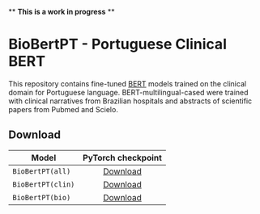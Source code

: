 ** **This is a work in progress** **

# BioBertPT - Portuguese  Clinical BERT

This repository contains fine-tuned [BERT](https://github.com/google-research/bert) models trained on the clinical domain for Portuguese language. BERT-multilingual-cased were trained with clinical narratives from Brazilian hospitals and abstracts of scientific papers from Pubmed and Scielo.

## Download

| Model | PyTorch checkpoint |
|-|:-------------------------:|
|`BioBertPT(all)`  | [Download](https://drive.google.com/open?id=1PrGzj7B0B6rXjPmKoFFOXa1gGjVVHuwA) |
|`BioBertPT(clin)`  | [Download](https://drive.google.com/open?id=1GIOqxPMxeW8sc4EyQ8s1ol3RFWgsBFte) |
|`BioBertPT(bio)`  | [Download](https://drive.google.com/open?id=16D0WA1QMoycvA0tR3KyVdMU1-vpw98sp) |

